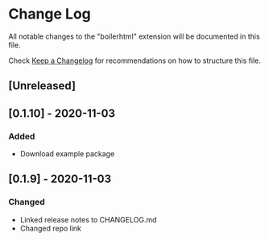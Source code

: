 # Change Log

All notable changes to the "boilerhtml" extension will be documented in this file.

Check [Keep a Changelog](http://keepachangelog.com/) for recommendations on how to structure this file.

## [Unreleased]

## [0.1.10] - 2020-11-03

### Added

- Download example package

## [0.1.9] - 2020-11-03

### Changed

- Linked release notes to CHANGELOG.md
- Changed repo link

